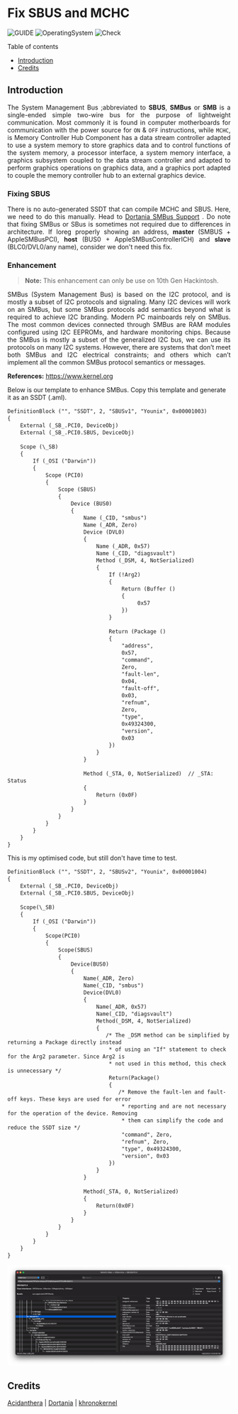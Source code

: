 # Fix SBUS and MCHC

![GUIDE](https://img.shields.io/badge/Guide-SBUS&MCHC-purple)
![OperatingSystem](https://img.shields.io/badge/OS-Hackintosh-blue)
![Check](https://img.shields.io/badge/Status-Pass-brightgreen)

Table of contents

- [Introduction](#introduction)
- [Credits](#credits)

## Introduction

<div align="justify">The System Management Bus ;abbreviated to <b>SBUS</b>, <b>SMBus</b> or <b>SMB</b> is a single-ended simple two-wire bus for the purpose of lightweight communication. Most commonly it is found in computer motherboards for communication with the power source for <code>ON</code> & <code>OFF</code> instructions, while <code>MCHC</code>, is Memory Controller Hub Component has a data stream controller adapted to use a system memory to store graphics data and to control functions of the system memory, a processor interface, a system memory interface, a graphics subsystem coupled to the data stream controller and adapted to perform graphics operations on graphics data, and a graphics port adapted to couple the memory controller hub to an external graphics device.</div>

### Fixing SBUS

<div align="justify">There is no auto-generated SSDT that can compile MCHC and SBUS. Here, we need to do this manually. Head to <a href="https://dortania.github.io/Getting-Started-With-ACPI/Universal/smbus.html">Dortania SMBus Support</a>
. Do note that fixing SMBus or SBus is sometimes not required due to differences in architecture. If Ioreg properly showing an address, <b>master</b> (SMBUS + AppleSMBusPCI), <b>host</b> (BUS0 + AppleSMBusControllerICH) and <b>slave</b> (BLC0/DVL0/any name), consider we don't need this fix.</div>

### Enhancement

> **Note:** This enhancement can only be use on 10th Gen Hackintosh.

<div align="justify">SMBus (System Management Bus) is based on the I2C protocol, and is mostly a subset of I2C protocols and signaling. Many I2C devices will work on an SMBus, but some SMBus protocols add semantics beyond what is required to achieve I2C branding. Modern PC mainboards rely on SMBus. The most common devices connected through SMBus are RAM modules configured using I2C EEPROMs, and hardware monitoring chips. Because the SMBus is mostly a subset of the generalized I2C bus, we can use its protocols on many I2C systems. However, there are systems that don’t meet both SMBus and I2C electrical constraints; and others which can’t implement all the common SMBus protocol semantics or messages.</div>

**References:** 
<a href="https://www.kernel.org/doc/html/latest/i2c/summary.html#:~:text=SMBus%20%28System%20Management%20Bus%29%20is%20based%20on%20the,I2C%20branding.%20Modern%20PC%20mainboards%20rely%20on%20SMBus.">https://www.kernel.org</a>

Below is our template to enhance SMBus. Copy this template and generate it as an SSDT (.aml).

```asl
DefinitionBlock ("", "SSDT", 2, "SBUSv1", "Younix", 0x00001003)
{
    External (_SB_.PCI0, DeviceObj)
    External (_SB_.PCI0.SBUS, DeviceObj)

    Scope (\_SB)
    {
        If (_OSI ("Darwin"))
        {
            Scope (PCI0)
            {
                Scope (SBUS)
                {
                    Device (BUS0)
                    {
                        Name (_CID, "smbus")
                        Name (_ADR, Zero)
                        Device (DVL0)
                        {
                            Name (_ADR, 0x57)
                            Name (_CID, "diagsvault")
                            Method (_DSM, 4, NotSerialized)
                            {
                                If (!Arg2)
                                {
                                    Return (Buffer ()
                                    {
                                         0x57
                                    })
                                }

                                Return (Package ()
                                {
                                    "address", 
                                    0x57, 
                                    "command", 
                                    Zero, 
                                    "fault-len", 
                                    0x04, 
                                    "fault-off", 
                                    0x03, 
                                    "refnum", 
                                    Zero, 
                                    "type", 
                                    0x49324300, 
                                    "version", 
                                    0x03
                                })
                            }
                        }

                        Method (_STA, 0, NotSerialized)  // _STA: Status
                        {
                            Return (0x0F)
                        }
                    }
                }
            }
        }
    }
}
```

This is my optimised code, but still don't have time to test.

```asl
DefinitionBlock ("", "SSDT", 2, "SBUSv2", "Younix", 0x00001004)
{
    External (_SB_.PCI0, DeviceObj)
    External (_SB_.PCI0.SBUS, DeviceObj)

    Scope(\_SB)
    {
        If (_OSI ("Darwin"))
        {
            Scope(PCI0)
            {
                Scope(SBUS)
                {
                    Device(BUS0)
                    {
                        Name(_ADR, Zero)
                        Name(_CID, "smbus")
                        Device(DVL0)
                        {
                            Name(_ADR, 0x57)
                            Name(_CID, "diagsvault")
                            Method(_DSM, 4, NotSerialized)
                            {
                               /* The _DSM method can be simplified by returning a Package directly instead 
                                * of using an "If" statement to check for the Arg2 parameter. Since Arg2 is
                                * not used in this method, this check is unnecessary */
                                Return(Package()
                                {
                                   /* Remove the fault-len and fault-off keys. These keys are used for error
                                    * reporting and are not necessary for the operation of the device. Removing
                                    * them can simplify the code and reduce the SSDT size */
                                    "command", Zero,
                                    "refnum", Zero,
                                    "type", 0x49324300,
                                    "version", 0x03
                                })
                            }
                        }

                        Method(_STA, 0, NotSerialized)
                        {
                            Return(0x0F)
                        }
                    }
                }
            }
        }
    }
}
```
 
![sbus-bus0](sbusfix.png)

## Credits

[Acidanthera](https://github.com/acidanthera/) | [Dortania](https://github.com/dortania) | [khronokernel](https://github.com/khronokernel)

